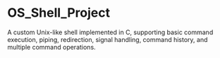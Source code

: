 # OS_Shell_Project
A custom Unix-like shell implemented in C, supporting basic command execution, piping, redirection, signal handling, command history, and multiple command operations.
